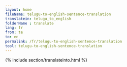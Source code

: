 ```yaml
---
layout: home
fileName: telugu-to-english-sentence-translation
translatein: telugu_to_english
folderName : translate
lang: fr
from: te
to: en
permalink: /fr/telugu-to-english-sentence-translation
tool: telugu-to-english-sentence-translation
---
```

{% include section/translateinto.html %}